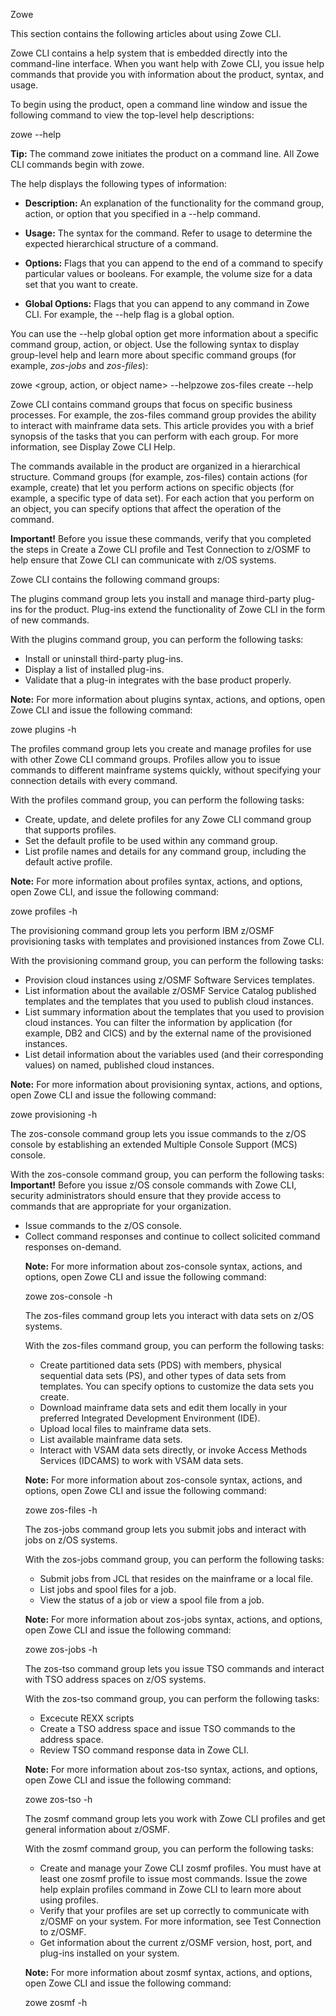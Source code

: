 <?xml version="1.0" encoding="UTF-8"?><?workdir /C:\GitFolder\docs-site\docs\user-guide\temp\ibmpdf\oxygen_dita_temp\user-guide?><?workdir-uri file:/C:/GitFolder/docs-site/docs/user-guide/temp/ibmpdf/oxygen_dita_temp/user-guide/?><?path2project?><?path2project-uri ./?><?path2rootmap-uri ./?><topic xmlns:ditaarch="http://dita.oasis-open.org/architecture/2005/" xmlns:dita-ot="http://dita-ot.sourceforge.net/ns/201007/dita-ot" class="- topic/topic " ditaarch:DITAArchVersion="1.2" domains="(topic hi-d) (topic ut-d) (topic indexing-d) (topic hazard-d) (topic abbrev-d) (topic pr-d) (topic sw-d) (topic ui-d)" id="using_zowe_cli" xtrc="topic:1;166:-1" xtrf="file:/C:/GitFolder/docs-site/docs/user-guide/cli-usingcli_1.md"><title class="- topic/title " xtrc="title:1;166:-1" xtrf="file:/C:/GitFolder/docs-site/docs/user-guide/cli-usingcli_1.md">Using Zowe CLI</title><prolog class="- topic/prolog "><metadata class="- topic/metadata "><prodinfo class="- topic/prodinfo " xtrc="prodinfo:1;17:11" xtrf="file:/C:/GitFolder/docs-site/docs/user-guide/Zowe_User_Guide.ditamap">

<prodname class="- topic/prodname " xtrc="prodname:1;19:11" xtrf="file:/C:/GitFolder/docs-site/docs/user-guide/Zowe_User_Guide.ditamap">Zowe</prodname>
</prodinfo></metadata></prolog><body class="- topic/body " xtrc="body:1;166:-1" xtrf="file:/C:/GitFolder/docs-site/docs/user-guide/cli-usingcli_1.md"><p class="- topic/p " xtrc="p:1;166:-1" xtrf="file:/C:/GitFolder/docs-site/docs/user-guide/cli-usingcli_1.md">This section contains the following articles about using Zowe CLI.</p></body><topic class="- topic/topic " ditaarch:DITAArchVersion="1.2" domains="(topic hi-d) (topic ut-d) (topic indexing-d) (topic hazard-d) (topic abbrev-d) (topic pr-d) (topic sw-d) (topic ui-d)" id="displaying_zowe_cli_help" xtrc="topic:2;166:-1" xtrf="file:/C:/GitFolder/docs-site/docs/user-guide/cli-usingcli_1.md"><title class="- topic/title " xtrc="title:2;166:-1" xtrf="file:/C:/GitFolder/docs-site/docs/user-guide/cli-usingcli_1.md">Displaying Zowe CLI help</title><body class="- topic/body " xtrc="body:2;166:-1" xtrf="file:/C:/GitFolder/docs-site/docs/user-guide/cli-usingcli_1.md"><p class="- topic/p " xtrc="p:2;166:-1" xtrf="file:/C:/GitFolder/docs-site/docs/user-guide/cli-usingcli_1.md">Zowe CLI contains a help system that is embedded directly into the command-line interface. When you want help with Zowe CLI, you issue help commands that provide you with information about the product, syntax, and usage.</p></body><topic class="- topic/topic " ditaarch:DITAArchVersion="1.2" domains="(topic hi-d) (topic ut-d) (topic indexing-d) (topic hazard-d) (topic abbrev-d) (topic pr-d) (topic sw-d) (topic ui-d)" id="displaying_top_level_help" xtrc="topic:3;166:-1" xtrf="file:/C:/GitFolder/docs-site/docs/user-guide/cli-usingcli_1.md"><title class="- topic/title " xtrc="title:3;166:-1" xtrf="file:/C:/GitFolder/docs-site/docs/user-guide/cli-usingcli_1.md">Displaying top-level help</title><body class="- topic/body " xtrc="body:3;166:-1" xtrf="file:/C:/GitFolder/docs-site/docs/user-guide/cli-usingcli_1.md"><p class="- topic/p " xtrc="p:3;166:-1" xtrf="file:/C:/GitFolder/docs-site/docs/user-guide/cli-usingcli_1.md">To begin using the product, open a command line window and issue the following command to view the top-level help descriptions:</p><codeblock class="+ topic/pre pr-d/codeblock " xml:space="preserve" xtrc="codeblock:1;166:-1" xtrf="file:/C:/GitFolder/docs-site/docs/user-guide/cli-usingcli_1.md">zowe --help</codeblock><p class="- topic/p " xtrc="p:4;166:-1" xtrf="file:/C:/GitFolder/docs-site/docs/user-guide/cli-usingcli_1.md"><b class="+ topic/ph hi-d/b " xtrc="b:1;166:-1" xtrf="file:/C:/GitFolder/docs-site/docs/user-guide/cli-usingcli_1.md">Tip:</b> The command <codeph class="+ topic/ph pr-d/codeph " xtrc="codeph:1;166:-1" xtrf="file:/C:/GitFolder/docs-site/docs/user-guide/cli-usingcli_1.md">zowe</codeph> initiates the product on a command line. All Zowe CLI commands begin with <codeph class="+ topic/ph pr-d/codeph " xtrc="codeph:2;166:-1" xtrf="file:/C:/GitFolder/docs-site/docs/user-guide/cli-usingcli_1.md">zowe.</codeph></p></body></topic><topic class="- topic/topic " ditaarch:DITAArchVersion="1.2" domains="(topic hi-d) (topic ut-d) (topic indexing-d) (topic hazard-d) (topic abbrev-d) (topic pr-d) (topic sw-d) (topic ui-d)" id="help_structure" xtrc="topic:4;166:-1" xtrf="file:/C:/GitFolder/docs-site/docs/user-guide/cli-usingcli_1.md"><title class="- topic/title " xtrc="title:4;166:-1" xtrf="file:/C:/GitFolder/docs-site/docs/user-guide/cli-usingcli_1.md">Help structure</title><body class="- topic/body " xtrc="body:4;166:-1" xtrf="file:/C:/GitFolder/docs-site/docs/user-guide/cli-usingcli_1.md"><p class="- topic/p " xtrc="p:5;166:-1" xtrf="file:/C:/GitFolder/docs-site/docs/user-guide/cli-usingcli_1.md">The help displays the following types of information:</p><ul class="- topic/ul " xtrc="ul:1;166:-1" xtrf="file:/C:/GitFolder/docs-site/docs/user-guide/cli-usingcli_1.md"><li class="- topic/li " xtrc="li:1;166:-1" xtrf="file:/C:/GitFolder/docs-site/docs/user-guide/cli-usingcli_1.md"><p class="- topic/p " xtrc="p:6;166:-1" xtrf="file:/C:/GitFolder/docs-site/docs/user-guide/cli-usingcli_1.md"><b class="+ topic/ph hi-d/b " xtrc="b:2;166:-1" xtrf="file:/C:/GitFolder/docs-site/docs/user-guide/cli-usingcli_1.md">Description:</b> An explanation of the functionality for the command group, action, or option that you specified in a <codeph class="+ topic/ph pr-d/codeph " xtrc="codeph:3;166:-1" xtrf="file:/C:/GitFolder/docs-site/docs/user-guide/cli-usingcli_1.md">--help</codeph> command.</p></li><li class="- topic/li " xtrc="li:2;166:-1" xtrf="file:/C:/GitFolder/docs-site/docs/user-guide/cli-usingcli_1.md"><p class="- topic/p " xtrc="p:7;166:-1" xtrf="file:/C:/GitFolder/docs-site/docs/user-guide/cli-usingcli_1.md"><b class="+ topic/ph hi-d/b " xtrc="b:3;166:-1" xtrf="file:/C:/GitFolder/docs-site/docs/user-guide/cli-usingcli_1.md">Usage:</b> The syntax for the command. Refer to usage to determine the expected hierarchical structure of a command. </p></li><li class="- topic/li " xtrc="li:3;166:-1" xtrf="file:/C:/GitFolder/docs-site/docs/user-guide/cli-usingcli_1.md"><p class="- topic/p " xtrc="p:8;166:-1" xtrf="file:/C:/GitFolder/docs-site/docs/user-guide/cli-usingcli_1.md"><b class="+ topic/ph hi-d/b " xtrc="b:4;166:-1" xtrf="file:/C:/GitFolder/docs-site/docs/user-guide/cli-usingcli_1.md">Options:</b> Flags that you can append to the end of a command to specify particular values or booleans. For example, the volume size for a data set that you want to create. </p></li><li class="- topic/li " xtrc="li:4;166:-1" xtrf="file:/C:/GitFolder/docs-site/docs/user-guide/cli-usingcli_1.md"><p class="- topic/p " xtrc="p:9;166:-1" xtrf="file:/C:/GitFolder/docs-site/docs/user-guide/cli-usingcli_1.md"><b class="+ topic/ph hi-d/b " xtrc="b:5;166:-1" xtrf="file:/C:/GitFolder/docs-site/docs/user-guide/cli-usingcli_1.md">Global Options:</b> Flags that you can append to any command in Zowe CLI. For example, the <codeph class="+ topic/ph pr-d/codeph " xtrc="codeph:4;166:-1" xtrf="file:/C:/GitFolder/docs-site/docs/user-guide/cli-usingcli_1.md">--help</codeph> flag is a global option. </p></li></ul></body></topic><topic class="- topic/topic " ditaarch:DITAArchVersion="1.2" domains="(topic hi-d) (topic ut-d) (topic indexing-d) (topic hazard-d) (topic abbrev-d) (topic pr-d) (topic sw-d) (topic ui-d)" id="displaying_command_group_action_and_object_help" xtrc="topic:5;166:-1" xtrf="file:/C:/GitFolder/docs-site/docs/user-guide/cli-usingcli_1.md"><title class="- topic/title " xtrc="title:5;166:-1" xtrf="file:/C:/GitFolder/docs-site/docs/user-guide/cli-usingcli_1.md">Displaying command group, action, and object help</title><body class="- topic/body " xtrc="body:5;166:-1" xtrf="file:/C:/GitFolder/docs-site/docs/user-guide/cli-usingcli_1.md"><p class="- topic/p " xtrc="p:10;166:-1" xtrf="file:/C:/GitFolder/docs-site/docs/user-guide/cli-usingcli_1.md">You can use the <codeph class="+ topic/ph pr-d/codeph " xtrc="codeph:5;166:-1" xtrf="file:/C:/GitFolder/docs-site/docs/user-guide/cli-usingcli_1.md">--help</codeph> global option get more information about a specific command group, action, or object. Use the following syntax to display group-level help and learn more about specific command groups (for example, <i class="+ topic/ph hi-d/i " xtrc="i:1;166:-1" xtrf="file:/C:/GitFolder/docs-site/docs/user-guide/cli-usingcli_1.md">zos-jobs</i> and <i class="+ topic/ph hi-d/i " xtrc="i:2;166:-1" xtrf="file:/C:/GitFolder/docs-site/docs/user-guide/cli-usingcli_1.md">zos-files</i>):</p><codeblock class="+ topic/pre pr-d/codeblock " xml:space="preserve" xtrc="codeblock:2;166:-1" xtrf="file:/C:/GitFolder/docs-site/docs/user-guide/cli-usingcli_1.md">zowe &lt;group, action, or object name&gt; --help</codeblock><codeblock class="+ topic/pre pr-d/codeblock " xml:space="preserve" xtrc="codeblock:3;166:-1" xtrf="file:/C:/GitFolder/docs-site/docs/user-guide/cli-usingcli_1.md">zowe zos-files create --help</codeblock></body></topic></topic><topic class="- topic/topic " ditaarch:DITAArchVersion="1.2" domains="(topic hi-d) (topic ut-d) (topic indexing-d) (topic hazard-d) (topic abbrev-d) (topic pr-d) (topic sw-d) (topic ui-d)" id="zowe_cli_command_groups" xtrc="topic:6;166:-1" xtrf="file:/C:/GitFolder/docs-site/docs/user-guide/cli-usingcli_1.md"><title class="- topic/title " xtrc="title:6;166:-1" xtrf="file:/C:/GitFolder/docs-site/docs/user-guide/cli-usingcli_1.md">Zowe CLI command groups</title><body class="- topic/body " xtrc="body:6;166:-1" xtrf="file:/C:/GitFolder/docs-site/docs/user-guide/cli-usingcli_1.md"><p class="- topic/p " xtrc="p:11;166:-1" xtrf="file:/C:/GitFolder/docs-site/docs/user-guide/cli-usingcli_1.md">Zowe CLI contains command groups that focus on specific business processes. For example, the <codeph class="+ topic/ph pr-d/codeph " xtrc="codeph:6;166:-1" xtrf="file:/C:/GitFolder/docs-site/docs/user-guide/cli-usingcli_1.md">zos-files</codeph> command group
provides the ability to interact with mainframe data sets. This article provides you with a brief synopsis of the tasks that you can perform with each group. For more information, see <xref class="- topic/xref " format="html" href="#displaying-zowe-cli-help" xtrc="xref:1;166:-1" xtrf="file:/C:/GitFolder/docs-site/docs/user-guide/cli-usingcli_1.md"><?ditaot usertext?>Display Zowe CLI Help</xref>. </p><p class="- topic/p " xtrc="p:12;166:-1" xtrf="file:/C:/GitFolder/docs-site/docs/user-guide/cli-usingcli_1.md">The commands available in the product are organized in a hierarchical structure. Command groups (for example, <codeph class="+ topic/ph pr-d/codeph " xtrc="codeph:7;166:-1" xtrf="file:/C:/GitFolder/docs-site/docs/user-guide/cli-usingcli_1.md">zos-files</codeph>) contain actions (for example, <codeph class="+ topic/ph pr-d/codeph " xtrc="codeph:8;166:-1" xtrf="file:/C:/GitFolder/docs-site/docs/user-guide/cli-usingcli_1.md">create</codeph>) that let you perform actions on specific objects (for example, a specific type of data set). For each action that you perform on an object, you can specify options that affect the operation of the command.</p><p class="- topic/p " xtrc="p:13;166:-1" xtrf="file:/C:/GitFolder/docs-site/docs/user-guide/cli-usingcli_1.md"><b class="+ topic/ph hi-d/b " xtrc="b:6;166:-1" xtrf="file:/C:/GitFolder/docs-site/docs/user-guide/cli-usingcli_1.md">Important!</b> Before you issue these commands, verify that you
completed the steps in <xref class="- topic/xref " format="md#creating-a-zowe-cli-profile" href="cli-installcli.md#creating-a-zowe-cli-profile" xtrc="xref:2;166:-1" xtrf="file:/C:/GitFolder/docs-site/docs/user-guide/cli-usingcli_1.md"><?ditaot usertext?>Create a Zowe CLI profile</xref> and <xref class="- topic/xref " format="md#testing-zowe-cli-connection-to-zosmf" href="cli-installcli.md#testing-zowe-cli-connection-to-zosmf" xtrc="xref:3;166:-1" xtrf="file:/C:/GitFolder/docs-site/docs/user-guide/cli-usingcli_1.md"><?ditaot usertext?>Test Connection to z/OSMF</xref> to help ensure that Zowe CLI can communicate with z/OS systems.</p><p class="- topic/p " xtrc="p:14;166:-1" xtrf="file:/C:/GitFolder/docs-site/docs/user-guide/cli-usingcli_1.md">Zowe CLI contains the following command groups:</p></body><topic class="- topic/topic " ditaarch:DITAArchVersion="1.2" domains="(topic hi-d) (topic ut-d) (topic indexing-d) (topic hazard-d) (topic abbrev-d) (topic pr-d) (topic sw-d) (topic ui-d)" id="plugins" xtrc="topic:7;166:-1" xtrf="file:/C:/GitFolder/docs-site/docs/user-guide/cli-usingcli_1.md"><title class="- topic/title " xtrc="title:7;166:-1" xtrf="file:/C:/GitFolder/docs-site/docs/user-guide/cli-usingcli_1.md">plugins</title><body class="- topic/body " xtrc="body:7;166:-1" xtrf="file:/C:/GitFolder/docs-site/docs/user-guide/cli-usingcli_1.md"><p class="- topic/p " xtrc="p:15;166:-1" xtrf="file:/C:/GitFolder/docs-site/docs/user-guide/cli-usingcli_1.md">The plugins command group lets you install and manage third-party
plug-ins for the product. Plug-ins extend the functionality of Zowe CLI in the form of new commands. </p><p class="- topic/p " xtrc="p:16;166:-1" xtrf="file:/C:/GitFolder/docs-site/docs/user-guide/cli-usingcli_1.md">With the plugins command group, you can perform the following tasks:</p><ul class="- topic/ul " xtrc="ul:2;166:-1" xtrf="file:/C:/GitFolder/docs-site/docs/user-guide/cli-usingcli_1.md"><li class="- topic/li " xtrc="li:5;166:-1" xtrf="file:/C:/GitFolder/docs-site/docs/user-guide/cli-usingcli_1.md">Install or uninstall third-party plug-ins. </li><li class="- topic/li " xtrc="li:6;166:-1" xtrf="file:/C:/GitFolder/docs-site/docs/user-guide/cli-usingcli_1.md">Display a list of installed plug-ins. </li><li class="- topic/li " xtrc="li:7;166:-1" xtrf="file:/C:/GitFolder/docs-site/docs/user-guide/cli-usingcli_1.md">Validate that a plug-in integrates with the base product
properly. </li></ul><p class="- topic/p " xtrc="p:17;166:-1" xtrf="file:/C:/GitFolder/docs-site/docs/user-guide/cli-usingcli_1.md"><b class="+ topic/ph hi-d/b " xtrc="b:7;166:-1" xtrf="file:/C:/GitFolder/docs-site/docs/user-guide/cli-usingcli_1.md">Note:</b> For more information about <codeph class="+ topic/ph pr-d/codeph " xtrc="codeph:9;166:-1" xtrf="file:/C:/GitFolder/docs-site/docs/user-guide/cli-usingcli_1.md">plugins</codeph> syntax, actions, and options, open Zowe CLI and issue the following
command:</p><codeblock class="+ topic/pre pr-d/codeblock " xml:space="preserve" xtrc="codeblock:4;166:-1" xtrf="file:/C:/GitFolder/docs-site/docs/user-guide/cli-usingcli_1.md">zowe plugins -h</codeblock></body></topic><topic class="- topic/topic " ditaarch:DITAArchVersion="1.2" domains="(topic hi-d) (topic ut-d) (topic indexing-d) (topic hazard-d) (topic abbrev-d) (topic pr-d) (topic sw-d) (topic ui-d)" id="profiles" xtrc="topic:8;166:-1" xtrf="file:/C:/GitFolder/docs-site/docs/user-guide/cli-usingcli_1.md"><title class="- topic/title " xtrc="title:8;166:-1" xtrf="file:/C:/GitFolder/docs-site/docs/user-guide/cli-usingcli_1.md">profiles</title><body class="- topic/body " xtrc="body:8;166:-1" xtrf="file:/C:/GitFolder/docs-site/docs/user-guide/cli-usingcli_1.md"><p class="- topic/p " xtrc="p:18;166:-1" xtrf="file:/C:/GitFolder/docs-site/docs/user-guide/cli-usingcli_1.md">The profiles command group lets you create and manage profiles for use with other Zowe CLI command groups. Profiles allow you to issue commands to different mainframe systems quickly, without specifying your connection details with every command.</p><p class="- topic/p " xtrc="p:19;166:-1" xtrf="file:/C:/GitFolder/docs-site/docs/user-guide/cli-usingcli_1.md">With the profiles command group, you can perform the following tasks:</p><ul class="- topic/ul " xtrc="ul:3;166:-1" xtrf="file:/C:/GitFolder/docs-site/docs/user-guide/cli-usingcli_1.md"><li class="- topic/li " xtrc="li:8;166:-1" xtrf="file:/C:/GitFolder/docs-site/docs/user-guide/cli-usingcli_1.md">Create, update, and delete profiles for any Zowe CLI command group that supports profiles.</li><li class="- topic/li " xtrc="li:9;166:-1" xtrf="file:/C:/GitFolder/docs-site/docs/user-guide/cli-usingcli_1.md">Set the default profile to be used within any command group.</li><li class="- topic/li " xtrc="li:10;166:-1" xtrf="file:/C:/GitFolder/docs-site/docs/user-guide/cli-usingcli_1.md">List profile names and details for any command group, including the default active profile.</li></ul><p class="- topic/p " xtrc="p:20;166:-1" xtrf="file:/C:/GitFolder/docs-site/docs/user-guide/cli-usingcli_1.md"><b class="+ topic/ph hi-d/b " xtrc="b:8;166:-1" xtrf="file:/C:/GitFolder/docs-site/docs/user-guide/cli-usingcli_1.md">Note:</b> For more information about <codeph class="+ topic/ph pr-d/codeph " xtrc="codeph:10;166:-1" xtrf="file:/C:/GitFolder/docs-site/docs/user-guide/cli-usingcli_1.md">profiles</codeph> syntax, actions, and options, open Zowe CLI, and issue the following command:</p><codeblock class="+ topic/pre pr-d/codeblock " xml:space="preserve" xtrc="codeblock:5;166:-1" xtrf="file:/C:/GitFolder/docs-site/docs/user-guide/cli-usingcli_1.md">zowe profiles -h</codeblock></body></topic><topic class="- topic/topic " ditaarch:DITAArchVersion="1.2" domains="(topic hi-d) (topic ut-d) (topic indexing-d) (topic hazard-d) (topic abbrev-d) (topic pr-d) (topic sw-d) (topic ui-d)" id="provisioning" xtrc="topic:9;166:-1" xtrf="file:/C:/GitFolder/docs-site/docs/user-guide/cli-usingcli_1.md"><title class="- topic/title " xtrc="title:9;166:-1" xtrf="file:/C:/GitFolder/docs-site/docs/user-guide/cli-usingcli_1.md">provisioning</title><body class="- topic/body " xtrc="body:9;166:-1" xtrf="file:/C:/GitFolder/docs-site/docs/user-guide/cli-usingcli_1.md"><p class="- topic/p " xtrc="p:21;166:-1" xtrf="file:/C:/GitFolder/docs-site/docs/user-guide/cli-usingcli_1.md">The provisioning command group lets you perform IBM z/OSMF provisioning tasks with templates and provisioned instances from Zowe CLI.</p><p class="- topic/p " xtrc="p:22;166:-1" xtrf="file:/C:/GitFolder/docs-site/docs/user-guide/cli-usingcli_1.md">With the provisioning command group, you can perform the following
tasks:</p><ul class="- topic/ul " xtrc="ul:4;166:-1" xtrf="file:/C:/GitFolder/docs-site/docs/user-guide/cli-usingcli_1.md"><li class="- topic/li " xtrc="li:11;166:-1" xtrf="file:/C:/GitFolder/docs-site/docs/user-guide/cli-usingcli_1.md">Provision cloud instances using z/OSMF Software Services templates.</li><li class="- topic/li " xtrc="li:12;166:-1" xtrf="file:/C:/GitFolder/docs-site/docs/user-guide/cli-usingcli_1.md">List information about the available z/OSMF Service Catalog published templates and the templates that you used to publish cloud instances.</li><li class="- topic/li " xtrc="li:13;166:-1" xtrf="file:/C:/GitFolder/docs-site/docs/user-guide/cli-usingcli_1.md">List summary information about the templates that you used to provision cloud instances. You can filter the information by
application (for example, DB2 and CICS) and by the external name of the provisioned instances.</li><li class="- topic/li " xtrc="li:14;166:-1" xtrf="file:/C:/GitFolder/docs-site/docs/user-guide/cli-usingcli_1.md">List detail information about the variables used (and their corresponding values) on named, published cloud instances.</li></ul><p class="- topic/p " xtrc="p:23;166:-1" xtrf="file:/C:/GitFolder/docs-site/docs/user-guide/cli-usingcli_1.md"><b class="+ topic/ph hi-d/b " xtrc="b:9;166:-1" xtrf="file:/C:/GitFolder/docs-site/docs/user-guide/cli-usingcli_1.md">Note:</b> For more information about provisioning syntax, actions, and options, open Zowe CLI and issue the following command:</p><codeblock class="+ topic/pre pr-d/codeblock " xml:space="preserve" xtrc="codeblock:6;166:-1" xtrf="file:/C:/GitFolder/docs-site/docs/user-guide/cli-usingcli_1.md">zowe provisioning -h</codeblock></body></topic><topic class="- topic/topic " ditaarch:DITAArchVersion="1.2" domains="(topic hi-d) (topic ut-d) (topic indexing-d) (topic hazard-d) (topic abbrev-d) (topic pr-d) (topic sw-d) (topic ui-d)" id="zos_console" xtrc="topic:10;166:-1" xtrf="file:/C:/GitFolder/docs-site/docs/user-guide/cli-usingcli_1.md"><title class="- topic/title " xtrc="title:10;166:-1" xtrf="file:/C:/GitFolder/docs-site/docs/user-guide/cli-usingcli_1.md">zos-console</title><body class="- topic/body " xtrc="body:10;166:-1" xtrf="file:/C:/GitFolder/docs-site/docs/user-guide/cli-usingcli_1.md"><p class="- topic/p " xtrc="p:24;166:-1" xtrf="file:/C:/GitFolder/docs-site/docs/user-guide/cli-usingcli_1.md">The zos-console command group lets you issue commands to the z/OS console by establishing an extended Multiple Console Support (MCS) console.</p><p class="- topic/p " xtrc="p:25;166:-1" xtrf="file:/C:/GitFolder/docs-site/docs/user-guide/cli-usingcli_1.md">With the zos-console command group, you can perform the following
tasks:
<b class="+ topic/ph hi-d/b " xtrc="b:10;166:-1" xtrf="file:/C:/GitFolder/docs-site/docs/user-guide/cli-usingcli_1.md">Important!</b> Before you issue z/OS console commands with Zowe CLI, security administrators should ensure that
they provide access to commands that are appropriate for your
organization.
- Issue commands to the z/OS console.
- Collect command responses and continue to collect solicited command responses on-demand.</p><p class="- topic/p " xtrc="p:26;166:-1" xtrf="file:/C:/GitFolder/docs-site/docs/user-guide/cli-usingcli_1.md"><b class="+ topic/ph hi-d/b " xtrc="b:11;166:-1" xtrf="file:/C:/GitFolder/docs-site/docs/user-guide/cli-usingcli_1.md">Note:</b> For more information about <codeph class="+ topic/ph pr-d/codeph " xtrc="codeph:11;166:-1" xtrf="file:/C:/GitFolder/docs-site/docs/user-guide/cli-usingcli_1.md">zos-console</codeph> syntax, actions, and options, open Zowe CLI and issue the following command:</p><codeblock class="+ topic/pre pr-d/codeblock " xml:space="preserve" xtrc="codeblock:7;166:-1" xtrf="file:/C:/GitFolder/docs-site/docs/user-guide/cli-usingcli_1.md">zowe zos-console -h</codeblock></body></topic><topic class="- topic/topic " ditaarch:DITAArchVersion="1.2" domains="(topic hi-d) (topic ut-d) (topic indexing-d) (topic hazard-d) (topic abbrev-d) (topic pr-d) (topic sw-d) (topic ui-d)" id="zos_files" xtrc="topic:11;166:-1" xtrf="file:/C:/GitFolder/docs-site/docs/user-guide/cli-usingcli_1.md"><title class="- topic/title " xtrc="title:11;166:-1" xtrf="file:/C:/GitFolder/docs-site/docs/user-guide/cli-usingcli_1.md">zos-files</title><body class="- topic/body " xtrc="body:11;166:-1" xtrf="file:/C:/GitFolder/docs-site/docs/user-guide/cli-usingcli_1.md"><p class="- topic/p " xtrc="p:27;166:-1" xtrf="file:/C:/GitFolder/docs-site/docs/user-guide/cli-usingcli_1.md">The zos-files command group lets you interact with data sets on z/OS systems.</p><p class="- topic/p " xtrc="p:28;166:-1" xtrf="file:/C:/GitFolder/docs-site/docs/user-guide/cli-usingcli_1.md">With the zos-files command group, you can perform the following tasks:</p><ul class="- topic/ul " xtrc="ul:5;166:-1" xtrf="file:/C:/GitFolder/docs-site/docs/user-guide/cli-usingcli_1.md"><li class="- topic/li " xtrc="li:15;166:-1" xtrf="file:/C:/GitFolder/docs-site/docs/user-guide/cli-usingcli_1.md">Create partitioned data sets (PDS) with members, physical sequential data sets (PS), and other types of data sets from templates. You can specify options to customize the data sets you create.</li><li class="- topic/li " xtrc="li:16;166:-1" xtrf="file:/C:/GitFolder/docs-site/docs/user-guide/cli-usingcli_1.md">Download mainframe data sets and edit them locally in your preferred Integrated Development Environment (IDE).</li><li class="- topic/li " xtrc="li:17;166:-1" xtrf="file:/C:/GitFolder/docs-site/docs/user-guide/cli-usingcli_1.md">Upload local files to mainframe data sets.</li><li class="- topic/li " xtrc="li:18;166:-1" xtrf="file:/C:/GitFolder/docs-site/docs/user-guide/cli-usingcli_1.md">List available mainframe data sets.</li><li class="- topic/li " xtrc="li:19;166:-1" xtrf="file:/C:/GitFolder/docs-site/docs/user-guide/cli-usingcli_1.md">Interact with VSAM data sets directly, or invoke Access Methods Services (IDCAMS) to work with VSAM data sets.</li></ul><p class="- topic/p " xtrc="p:29;166:-1" xtrf="file:/C:/GitFolder/docs-site/docs/user-guide/cli-usingcli_1.md"><b class="+ topic/ph hi-d/b " xtrc="b:12;166:-1" xtrf="file:/C:/GitFolder/docs-site/docs/user-guide/cli-usingcli_1.md">Note:</b> For more information about <codeph class="+ topic/ph pr-d/codeph " xtrc="codeph:12;166:-1" xtrf="file:/C:/GitFolder/docs-site/docs/user-guide/cli-usingcli_1.md">zos-console</codeph> syntax, actions, and options, open Zowe CLI and issue the following command:</p><codeblock class="+ topic/pre pr-d/codeblock " xml:space="preserve" xtrc="codeblock:8;166:-1" xtrf="file:/C:/GitFolder/docs-site/docs/user-guide/cli-usingcli_1.md">zowe zos-files -h</codeblock></body></topic><topic class="- topic/topic " ditaarch:DITAArchVersion="1.2" domains="(topic hi-d) (topic ut-d) (topic indexing-d) (topic hazard-d) (topic abbrev-d) (topic pr-d) (topic sw-d) (topic ui-d)" id="zos_jobs" xtrc="topic:12;166:-1" xtrf="file:/C:/GitFolder/docs-site/docs/user-guide/cli-usingcli_1.md"><title class="- topic/title " xtrc="title:12;166:-1" xtrf="file:/C:/GitFolder/docs-site/docs/user-guide/cli-usingcli_1.md">zos-jobs</title><body class="- topic/body " xtrc="body:12;166:-1" xtrf="file:/C:/GitFolder/docs-site/docs/user-guide/cli-usingcli_1.md"><p class="- topic/p " xtrc="p:30;166:-1" xtrf="file:/C:/GitFolder/docs-site/docs/user-guide/cli-usingcli_1.md">The zos-jobs command group lets you submit jobs and interact with jobs on z/OS systems.</p><p class="- topic/p " xtrc="p:31;166:-1" xtrf="file:/C:/GitFolder/docs-site/docs/user-guide/cli-usingcli_1.md">With the zos-jobs command group, you can perform the following tasks:</p><ul class="- topic/ul " xtrc="ul:6;166:-1" xtrf="file:/C:/GitFolder/docs-site/docs/user-guide/cli-usingcli_1.md"><li class="- topic/li " xtrc="li:20;166:-1" xtrf="file:/C:/GitFolder/docs-site/docs/user-guide/cli-usingcli_1.md">Submit jobs from JCL that resides on the mainframe or a local file.</li><li class="- topic/li " xtrc="li:21;166:-1" xtrf="file:/C:/GitFolder/docs-site/docs/user-guide/cli-usingcli_1.md">List jobs and spool files for a job.</li><li class="- topic/li " xtrc="li:22;166:-1" xtrf="file:/C:/GitFolder/docs-site/docs/user-guide/cli-usingcli_1.md">View the status of a job or view a spool file from a job. </li></ul><p class="- topic/p " xtrc="p:32;166:-1" xtrf="file:/C:/GitFolder/docs-site/docs/user-guide/cli-usingcli_1.md"><b class="+ topic/ph hi-d/b " xtrc="b:13;166:-1" xtrf="file:/C:/GitFolder/docs-site/docs/user-guide/cli-usingcli_1.md">Note:</b> For more information about <codeph class="+ topic/ph pr-d/codeph " xtrc="codeph:13;166:-1" xtrf="file:/C:/GitFolder/docs-site/docs/user-guide/cli-usingcli_1.md">zos-jobs</codeph> syntax, actions, and options, open Zowe CLI and issue the following command:</p><codeblock class="+ topic/pre pr-d/codeblock " xml:space="preserve" xtrc="codeblock:9;166:-1" xtrf="file:/C:/GitFolder/docs-site/docs/user-guide/cli-usingcli_1.md">zowe zos-jobs -h</codeblock></body></topic><topic class="- topic/topic " ditaarch:DITAArchVersion="1.2" domains="(topic hi-d) (topic ut-d) (topic indexing-d) (topic hazard-d) (topic abbrev-d) (topic pr-d) (topic sw-d) (topic ui-d)" id="zos_tso" xtrc="topic:13;166:-1" xtrf="file:/C:/GitFolder/docs-site/docs/user-guide/cli-usingcli_1.md"><title class="- topic/title " xtrc="title:13;166:-1" xtrf="file:/C:/GitFolder/docs-site/docs/user-guide/cli-usingcli_1.md">zos-tso</title><body class="- topic/body " xtrc="body:13;166:-1" xtrf="file:/C:/GitFolder/docs-site/docs/user-guide/cli-usingcli_1.md"><p class="- topic/p " xtrc="p:33;166:-1" xtrf="file:/C:/GitFolder/docs-site/docs/user-guide/cli-usingcli_1.md">The zos-tso command group lets you issue TSO commands and interact with TSO address spaces on z/OS systems.</p><p class="- topic/p " xtrc="p:34;166:-1" xtrf="file:/C:/GitFolder/docs-site/docs/user-guide/cli-usingcli_1.md">With the zos-tso command group, you can perform the following tasks:</p><ul class="- topic/ul " xtrc="ul:7;166:-1" xtrf="file:/C:/GitFolder/docs-site/docs/user-guide/cli-usingcli_1.md"><li class="- topic/li " xtrc="li:23;166:-1" xtrf="file:/C:/GitFolder/docs-site/docs/user-guide/cli-usingcli_1.md">Excecute REXX scripts</li><li class="- topic/li " xtrc="li:24;166:-1" xtrf="file:/C:/GitFolder/docs-site/docs/user-guide/cli-usingcli_1.md">Create a TSO address space and issue TSO commands to the address space.</li><li class="- topic/li " xtrc="li:25;166:-1" xtrf="file:/C:/GitFolder/docs-site/docs/user-guide/cli-usingcli_1.md">Review TSO command response data in Zowe CLI.</li></ul><p class="- topic/p " xtrc="p:35;166:-1" xtrf="file:/C:/GitFolder/docs-site/docs/user-guide/cli-usingcli_1.md"><b class="+ topic/ph hi-d/b " xtrc="b:14;166:-1" xtrf="file:/C:/GitFolder/docs-site/docs/user-guide/cli-usingcli_1.md">Note:</b> For more information about <codeph class="+ topic/ph pr-d/codeph " xtrc="codeph:14;166:-1" xtrf="file:/C:/GitFolder/docs-site/docs/user-guide/cli-usingcli_1.md">zos-tso</codeph> syntax, actions, and options, open Zowe CLI and issue the following
command:</p><codeblock class="+ topic/pre pr-d/codeblock " xml:space="preserve" xtrc="codeblock:10;166:-1" xtrf="file:/C:/GitFolder/docs-site/docs/user-guide/cli-usingcli_1.md">zowe zos-tso -h</codeblock></body></topic><topic class="- topic/topic " ditaarch:DITAArchVersion="1.2" domains="(topic hi-d) (topic ut-d) (topic indexing-d) (topic hazard-d) (topic abbrev-d) (topic pr-d) (topic sw-d) (topic ui-d)" id="zosmf" xtrc="topic:14;166:-1" xtrf="file:/C:/GitFolder/docs-site/docs/user-guide/cli-usingcli_1.md"><title class="- topic/title " xtrc="title:14;166:-1" xtrf="file:/C:/GitFolder/docs-site/docs/user-guide/cli-usingcli_1.md">zosmf</title><body class="- topic/body " xtrc="body:14;166:-1" xtrf="file:/C:/GitFolder/docs-site/docs/user-guide/cli-usingcli_1.md"><p class="- topic/p " xtrc="p:36;166:-1" xtrf="file:/C:/GitFolder/docs-site/docs/user-guide/cli-usingcli_1.md">The zosmf command group lets you work with Zowe CLI profiles and get general information about z/OSMF.</p><p class="- topic/p " xtrc="p:37;166:-1" xtrf="file:/C:/GitFolder/docs-site/docs/user-guide/cli-usingcli_1.md">With the zosmf command group, you can perform the following tasks:</p><ul class="- topic/ul " xtrc="ul:8;166:-1" xtrf="file:/C:/GitFolder/docs-site/docs/user-guide/cli-usingcli_1.md"><li class="- topic/li " xtrc="li:26;166:-1" xtrf="file:/C:/GitFolder/docs-site/docs/user-guide/cli-usingcli_1.md">Create and manage your Zowe CLI zosmf profiles. You must have at least one zosmf profile to issue most commands. Issue the <codeph class="+ topic/ph pr-d/codeph " xtrc="codeph:15;166:-1" xtrf="file:/C:/GitFolder/docs-site/docs/user-guide/cli-usingcli_1.md">zowe help explain profiles</codeph> command in Zowe CLI to learn more about using profiles.</li><li class="- topic/li " xtrc="li:27;166:-1" xtrf="file:/C:/GitFolder/docs-site/docs/user-guide/cli-usingcli_1.md">Verify that your profiles are set up correctly to communicate with z/OSMF on your system. For more information, see <xref class="- topic/xref " format="md#testing-zowe-cli-connection-to-zosmf" href="cli-installcli.md#testing-zowe-cli-connection-to-zosmf" xtrc="xref:4;166:-1" xtrf="file:/C:/GitFolder/docs-site/docs/user-guide/cli-usingcli_1.md"><?ditaot usertext?>Test Connection to z/OSMF</xref>.</li><li class="- topic/li " xtrc="li:28;166:-1" xtrf="file:/C:/GitFolder/docs-site/docs/user-guide/cli-usingcli_1.md">Get information about the current z/OSMF version, host, port, and plug-ins installed on your system.</li></ul><p class="- topic/p " xtrc="p:38;166:-1" xtrf="file:/C:/GitFolder/docs-site/docs/user-guide/cli-usingcli_1.md"><b class="+ topic/ph hi-d/b " xtrc="b:15;166:-1" xtrf="file:/C:/GitFolder/docs-site/docs/user-guide/cli-usingcli_1.md">Note:</b> For more information about <codeph class="+ topic/ph pr-d/codeph " xtrc="codeph:16;166:-1" xtrf="file:/C:/GitFolder/docs-site/docs/user-guide/cli-usingcli_1.md">zosmf</codeph> syntax, actions, and
options, open Zowe CLI and issue the following command:</p><codeblock class="+ topic/pre pr-d/codeblock " xml:space="preserve" xtrc="codeblock:11;166:-1" xtrf="file:/C:/GitFolder/docs-site/docs/user-guide/cli-usingcli_1.md">zowe zosmf -h</codeblock></body></topic></topic></topic>